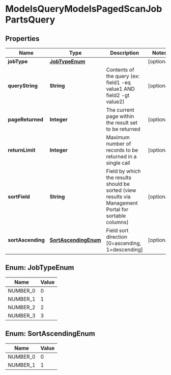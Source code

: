 

# ModelsQueryModelsPagedScanJobPartsQuery


## Properties

| Name | Type | Description | Notes |
|------------ | ------------- | ------------- | -------------|
|**jobType** | [**JobTypeEnum**](#JobTypeEnum) |  |  [optional] |
|**queryString** | **String** | Contents of the query (ex: field1 -eq value1 AND field2 -gt value2) |  [optional] |
|**pageReturned** | **Integer** | The current page within the result set to be returned |  [optional] |
|**returnLimit** | **Integer** | Maximum number of records to be returned in a single call |  [optional] |
|**sortField** | **String** | Field by which the results should be sorted (view results via Management Portal for sortable columns) |  [optional] |
|**sortAscending** | [**SortAscendingEnum**](#SortAscendingEnum) | Field sort direction [0&#x3D;ascending, 1&#x3D;descending] |  [optional] |



## Enum: JobTypeEnum

| Name | Value |
|---- | -----|
| NUMBER_0 | 0 |
| NUMBER_1 | 1 |
| NUMBER_2 | 2 |
| NUMBER_3 | 3 |



## Enum: SortAscendingEnum

| Name | Value |
|---- | -----|
| NUMBER_0 | 0 |
| NUMBER_1 | 1 |



